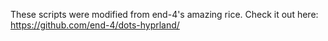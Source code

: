 These scripts were modified from end-4's amazing rice. Check it out here: https://github.com/end-4/dots-hyprland/ 
